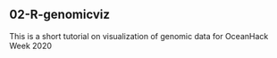 ## 02-R-genomicviz

This is a short tutorial on visualization of genomic data for OceanHack Week 2020

